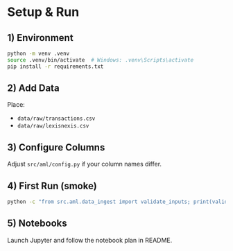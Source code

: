 
# Setup & Run

## 1) Environment
```bash
python -m venv .venv
source .venv/bin/activate  # Windows: .venv\Scripts\activate
pip install -r requirements.txt
```

## 2) Add Data
Place:
- `data/raw/transactions.csv`
- `data/raw/lexisnexis.csv`

## 3) Configure Columns
Adjust `src/aml/config.py` if your column names differ.

## 4) First Run (smoke)
```bash
python -c "from src.aml.data_ingest import validate_inputs; print(validate_inputs())"
```

## 5) Notebooks
Launch Jupyter and follow the notebook plan in README.

